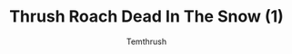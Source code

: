---
media: "images/art/thrush/titlecard_1.png"
title: Thrush Roach Dead In The Snow (1)
author: Temthrush
desc: One of the titlecards used during the event, depicting a dead Thrush Roach.
---